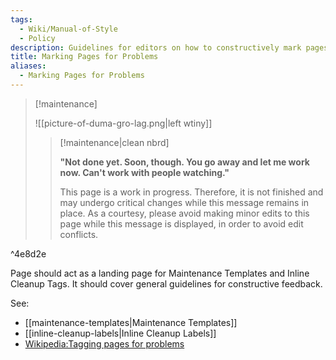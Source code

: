 ```yaml
---
tags:
  - Wiki/Manual-of-Style
  - Policy
description: Guidelines for editors on how to constructively mark pages for problems which require attention
title: Marking Pages for Problems
aliases:
  - Marking Pages for Problems
---
```


> [!maintenance] 
> 
> ![[picture-of-duma-gro-lag.png|left wtiny]]
> 
> > [!maintenance|clean nbrd]
> > 
> > **"Not done yet. Soon, though. You go away and let me work now. Can't work with people watching."**
> > 
> > This page is a work in progress. Therefore, it is not finished and may undergo critical changes while this message remains in place. As a courtesy, please avoid making minor edits to this page while this message is displayed, in order to avoid edit conflicts.

^4e8d2e

Page should act as a landing page for Maintenance Templates and Inline Cleanup Tags. It should cover general guidelines for constructive feedback.

See:
- [[maintenance-templates|Maintenance Templates]]
- [[inline-cleanup-labels|Inline Cleanup Labels]]
- [Wikipedia:Tagging pages for problems](https://en.m.wikipedia.org/wiki/Wikipedia:Tagging_pages_for_problems)